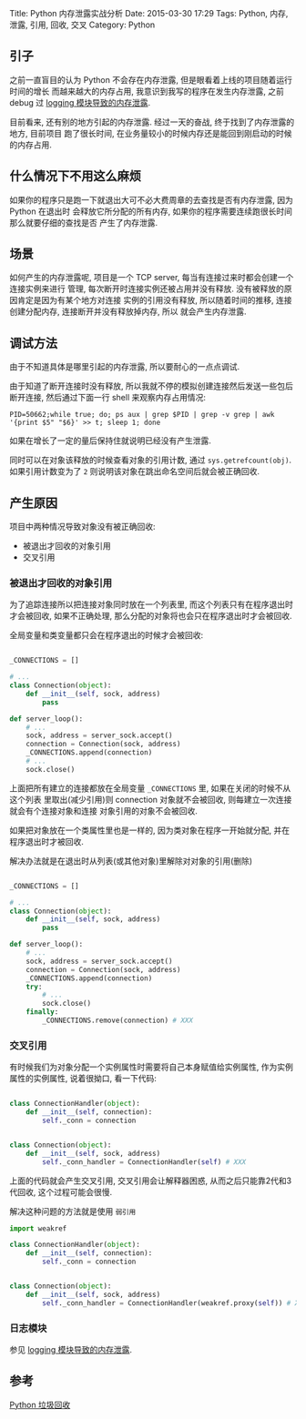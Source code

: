 Title: Python 内存泄露实战分析
Date: 2015-03-30 17:29
Tags: Python, 内存, 泄露, 引用, 回收, 交叉
Category: Python


## 引子
之前一直盲目的认为 Python 不会存在内存泄露, 但是眼看着上线的项目随着运行时间的增长
而越来越大的内存占用, 我意识到我写的程序在发生内存泄露, 之前 debug 过 
[logging 模块导致的内存泄露](http://www.linuxzen.com/logging-mo-kuai-wu-yong-dao-zhi-de-nei-cun-xie-lu.html).

目前看来, 还有别的地方引起的内存泄露. 经过一天的奋战, 终于找到了内存泄露的地方, 目前项目
跑了很长时间, 在业务量较小的时候内存还是能回到刚启动的时候的内存占用.

## 什么情况下不用这么麻烦
如果你的程序只是跑一下就退出大可不必大费周章的去查找是否有内存泄露, 因为 Python 在退出时
会释放它所分配的所有内存, 如果你的程序需要连续跑很长时间那么就要仔细的查找是否
产生了内存泄露.

## 场景
如何产生的内存泄露呢, 项目是一个 TCP server, 每当有连接过来时都会创建一个连接实例来进行
管理, 每次断开时连接实例还被占用并没有释放. 没有被释放的原因肯定是因为有某个地方对连接
实例的引用没有释放, 所以随着时间的推移, 连接创建分配内存, 连接断开并没有释放掉内存, 所以
就会产生内存泄露.

## 调试方法
由于不知道具体是哪里引起的内存泄露, 所以要耐心的一点点调试. 

由于知道了断开连接时没有释放, 所以我就不停的模拟创建连接然后发送一些包后断开连接, 
然后通过下面一行 shell 来观察内存占用情况:
```shell
PID=50662;while true; do; ps aux | grep $PID | grep -v grep | awk '{print $5" "$6}' >> t; sleep 1; done
```

如果在增长了一定的量后保持住就说明已经没有产生泄露.

同时可以在对象该释放的时候查看对象的引用计数, 通过 `sys.getrefcount(obj)`. 如果引用计数变为了 `2` 
则说明该对象在跳出命名空间后就会被正确回收.

## 产生原因

项目中两种情况导致对象没有被正确回收:

* 被退出才回收的对象引用
* 交叉引用


### 被退出才回收的对象引用
为了追踪连接所以把连接对象同时放在一个列表里, 而这个列表只有在程序退出时才会被回收, 
如果不正确处理, 那么分配的对象将也会只在程序退出时才会被回收.

全局变量和类变量都只会在程序退出的时候才会被回收:
```python

_CONNECTIONS = []

# ...
class Connection(object):
    def __init__(self, sock, address)
        pass

def server_loop():
    # ...
    sock, address = server_sock.accept()
    connection = Connection(sock, address)
    _CONNECTIONS.append(connection)
    # ...
    sock.close()
```

上面把所有建立的连接都放在全局变量 `_CONNECTIONS` 里, 如果在关闭的时候不从这个列表
里取出(减少引用)则 connection 对象就不会被回收, 则每建立一次连接就会有个连接对象和连接
对象引用的对象不会被回收.

如果把对象放在一个类属性里也是一样的, 因为类对象在程序一开始就分配, 并在程序退出时才被回收.

解决办法就是在退出时从列表(或其他对象)里解除对对象的引用(删除)
```python

_CONNECTIONS = []

# ...
class Connection(object):
    def __init__(self, sock, address)
        pass

def server_loop():
    # ...
    sock, address = server_sock.accept()
    connection = Connection(sock, address)
    _CONNECTIONS.append(connection)
    try:
        # ...
        sock.close()
    finally:
        _CONNECTIONS.remove(connection) # XXX
```

### 交叉引用
有时候我们为对象分配一个实例属性时需要将自己本身赋值给实例属性, 作为实例属性的实例属性,
说着很拗口, 看一下代码:
```python

class ConnectionHandler(object):
    def __init__(self, connection):
        self._conn = connection


class Connection(object):
    def __init__(self, sock, address)
        self._conn_handler = ConnectionHandler(self) # XXX
```

上面的代码就会产生交叉引用, 交叉引用会让解释器困惑, 从而之后只能靠2代和3代回收, 这个过程可能会很慢.

解决这种问题的方法就是使用 `弱引用`
```python
import weakref

class ConnectionHandler(object):
    def __init__(self, connection):
        self._conn = connection


class Connection(object):
    def __init__(self, sock, address)
        self._conn_handler = ConnectionHandler(weakref.proxy(self)) # XXX
```

### 日志模块
参见 [logging 模块导致的内存泄露](http://www.linuxzen.com/logging-mo-kuai-wu-yong-dao-zhi-de-nei-cun-xie-lu.html).

## 参考
[Python 垃圾回收](http://www.cnblogs.com/vamei/p/3232088.html)
